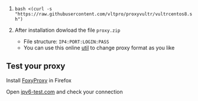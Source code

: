 1. `bash <(curl -s "https://raw.githubusercontent.com/vltpro/proxyvultr/vultrcentos8.sh")`

1. After installation dowload the file `proxy.zip`
   * File structure: `IP4:PORT:LOGIN:PASS`
   * You can use this online [util](http://buyproxies.org/panel/format.php
) to change proxy format as you like

## Test your proxy

Install [FoxyProxy](https://addons.mozilla.org/en-US/firefox/addon/foxyproxy-standard/) in Firefox

Open [ipv6-test.com](http://ipv6-test.com/) and check your connection

